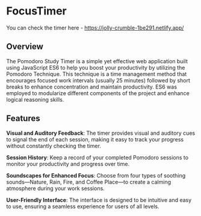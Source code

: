 # FocusTimer

You can check the timer here - https://jolly-crumble-1be291.netlify.app/

## Overview
The Pomodoro Study Timer is a simple yet effective web application built using JavaScript ES6 to help you boost your productivity by utilizing the Pomodoro Technique. This technique is a time management method that encourages focused work intervals (usually 25 minutes) followed by short breaks to enhance concentration and maintain productivity. ES6 was employed to modularize different components of the project and enhance logical reasoning skills.

## Features

**Visual and Auditory Feedback**: The timer provides visual and auditory cues to signal the end of each session, making it easy to track your progress without constantly checking the timer.

**Session History**: Keep a record of your completed Pomodoro sessions to monitor your productivity and progress over time.

**Soundscapes for Enhanced Focus**: Choose from four types of soothing sounds—Nature, Rain, Fire, and Coffee Place—to create a calming atmosphere during your work sessions.

**User-Friendly Interface**: The interface is designed to be intuitive and easy to use, ensuring a seamless experience for users of all levels.

